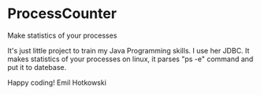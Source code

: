 # ProcessCounter
Make statistics of your processes

It's just little project to train my Java Programming skills. I use her JDBC.
It makes statistics of your processes on linux, it parses "ps -e" command and put it to datebase.

Happy coding!
Emil Hotkowski
